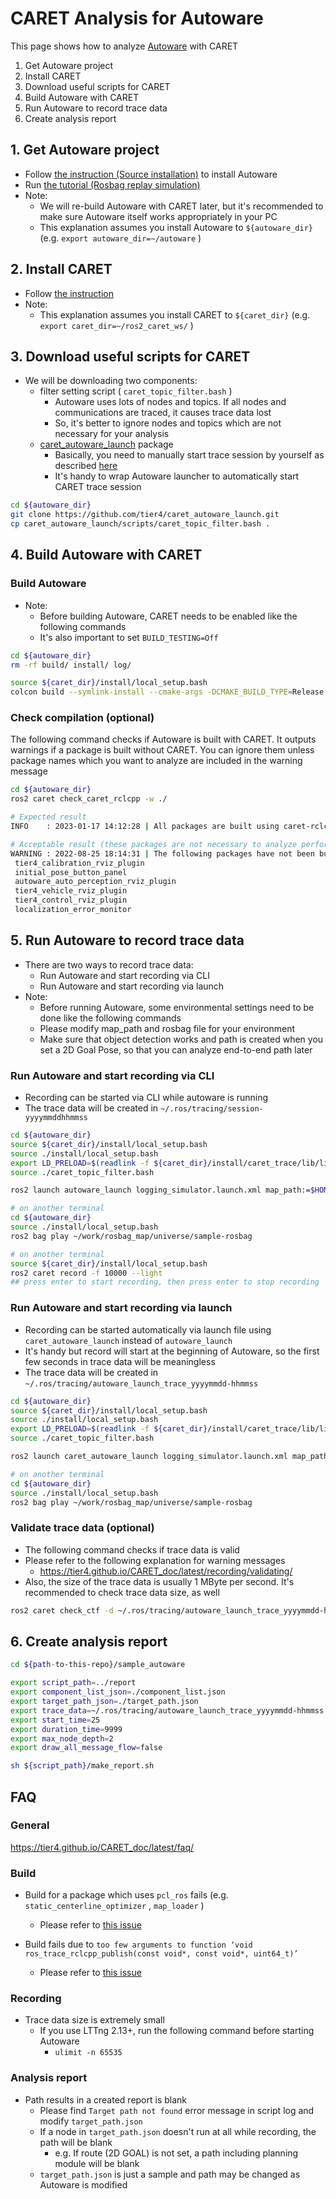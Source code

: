 # CARET Analysis for Autoware

This page shows how to analyze [Autoware](https://github.com/autowarefoundation/autoware) with CARET

1. Get Autoware project
2. Install CARET
3. Download useful scripts for CARET
4. Build Autoware with CARET
5. Run Autoware to record trace data
6. Create analysis report

## 1. Get Autoware project

- Follow [the instruction (Source installation)](https://autowarefoundation.github.io/autoware-documentation/main/installation/autoware/source-installation/) to install Autoware
- Run [the tutorial (Rosbag replay simulation)](https://autowarefoundation.github.io/autoware-documentation/main/tutorials/ad-hoc-simulation/rosbag-replay-simulation/)
- Note:
  - We will re-build Autoware with CARET later, but it's recommended to make sure Autoware itself works appropriately in your PC
  - This explanation assumes you install Autoware to `${autoware_dir}` (e.g. `export autoware_dir=~/autoware` )

## 2. Install CARET

- Follow [the instruction](https://tier4.github.io/CARET_doc/latest/installation/installation/)
- Note:
  - This explanation assumes you install CARET to `${caret_dir}` (e.g. `export caret_dir=~/ros2_caret_ws/` )

## 3. Download useful scripts for CARET

- We will be downloading two components:
  - filter setting script ( `caret_topic_filter.bash` )
    - Autoware uses lots of nodes and topics. If all nodes and communications are traced, it causes trace data lost
    - So, it's better to ignore nodes and topics which are not necessary for your analysis
  - [caret_autoware_launch](https://github.com/tier4/caret_autoware_launch) package
    - Basically, you need to manually start trace session by yourself as described [here](https://tier4.github.io/CARET_doc/latest/recording/recording/)
    - It's handy to wrap Autoware launcher to automatically start CARET trace session

```sh
cd ${autoware_dir}
git clone https://github.com/tier4/caret_autoware_launch.git
cp caret_autoware_launch/scripts/caret_topic_filter.bash .
```

## 4. Build Autoware with CARET

### Build Autoware

- Note:
  - Before building Autoware, CARET needs to be enabled like the following commands
  - It's also important to set `BUILD_TESTING=Off`

```sh
cd ${autoware_dir}
rm -rf build/ install/ log/

source ${caret_dir}/install/local_setup.bash
colcon build --symlink-install --cmake-args -DCMAKE_BUILD_TYPE=Release -DBUILD_TESTING=Off
```

### Check compilation (optional)

The following command checks if Autoware is built with CARET. It outputs warnings if a package is built without CARET. You can ignore them unless package names which you want to analyze are included in the warning message

```sh
cd ${autoware_dir}
ros2 caret check_caret_rclcpp -w ./

# Expected result
INFO    : 2023-01-17 14:12:28 | All packages are built using caret-rclcpp.

# Acceptable result (these packages are not necessary to analyze performance)
WARNING : 2022-08-25 18:14:31 | The following packages have not been built using caret-rclcpp:
 tier4_calibration_rviz_plugin
 initial_pose_button_panel
 autoware_auto_perception_rviz_plugin
 tier4_vehicle_rviz_plugin
 tier4_control_rviz_plugin
 localization_error_monitor
```

## 5. Run Autoware to record trace data

- There are two ways to record trace data:
  - Run Autoware and start recording via CLI
  - Run Autoware and start recording via launch
- Note:
  - Before running Autoware, some environmental settings need to be done like the following commands
  - Please modify map_path and rosbag file for your environment
  - Make sure that object detection works and path is created when you set a 2D Goal Pose, so that you can analyze end-to-end path later

### Run Autoware and start recording via CLI

- Recording can be started via CLI while autoware is running
- The trace data will be created in `~/.ros/tracing/session-yyyymmddhhmmss`

```sh
cd ${autoware_dir}
source ${caret_dir}/install/local_setup.bash
source ./install/local_setup.bash
export LD_PRELOAD=$(readlink -f ${caret_dir}/install/caret_trace/lib/libcaret.so)
source ./caret_topic_filter.bash

ros2 launch autoware_launch logging_simulator.launch.xml map_path:=$HOME/work/rosbag_map/universe/sample-map-rosbag vehicle_model:=sample_vehicle sensor_model:=sample_sensor_kit

# on another terminal
cd ${autoware_dir}
source ./install/local_setup.bash
ros2 bag play ~/work/rosbag_map/universe/sample-rosbag

# on another terminal
source ${caret_dir}/install/local_setup.bash
ros2 caret record -f 10000 --light
## press enter to start recording, then press enter to stop recording
```

### Run Autoware and start recording via launch

- Recording can be started automatically via launch file using `caret_autoware_launch` instead of `autoware_launch`
- It's handy but record will start at the beginning of Autoware, so the first few seconds in trace data will be meaningless
- The trace data will be created in `~/.ros/tracing/autoware_launch_trace_yyyymmdd-hhmmss`

```sh
cd ${autoware_dir}
source ${caret_dir}/install/local_setup.bash
source ./install/local_setup.bash
export LD_PRELOAD=$(readlink -f ${caret_dir}/install/caret_trace/lib/libcaret.so)
source ./caret_topic_filter.bash

ros2 launch caret_autoware_launch logging_simulator.launch.xml map_path:=$HOME/work/rosbag_map/universe/sample-map-rosbag vehicle_model:=sample_vehicle sensor_model:=sample_sensor_kit

# on another terminal
cd ${autoware_dir}
source ./install/local_setup.bash
ros2 bag play ~/work/rosbag_map/universe/sample-rosbag
```

### Validate trace data (optional)

- The following command checks if trace data is valid
- Please refer to the following explanation for warning messages
  - <https://tier4.github.io/CARET_doc/latest/recording/validating/>
- Also, the size of the trace data is usually 1 MByte per second. It's recommended to check trace data size, as well

```sh
ros2 caret check_ctf -d ~/.ros/tracing/autoware_launch_trace_yyyymmdd-hhmmss
```

## 6. Create analysis report

```sh
cd ${path-to-this-repo}/sample_autoware

export script_path=../report
export component_list_json=./component_list.json
export target_path_json=./target_path.json
export trace_data=~/.ros/tracing/autoware_launch_trace_yyyymmdd-hhmmss    # modify for your environment
export start_time=25
export duration_time=9999
export max_node_depth=2
export draw_all_message_flow=false

sh ${script_path}/make_report.sh
```

## FAQ

### General

<https://tier4.github.io/CARET_doc/latest/faq/>

### Build

- Build for a package which uses `pcl_ros` fails (e.g. `static_centerline_optimizer` , `map_loader` )
  - Please refer to [this issue](https://github.com/tier4/caret/issues/56)

- Build fails due to `too few arguments to function ‘void ros_trace_rclcpp_publish(const void*, const void*, uint64_t)’`
  - Please refer to [this issue](https://github.com/tier4/caret/issues/69)

### Recording

- Trace data size is extremely small
  - If you use LTTng 2.13+, run the following command before starting Autoware
    - `ulimit -n 65535`

### Analysis report

- Path results in a created report is blank
  - Please find `Target path not found` error message in script log and modify `target_path.json`
  - If a node in `target_path.json` doesn't run at all while recording, the path will be blank
    - e.g. If route (2D GOAL) is not set, a path including planning module will be blank
  - `target_path.json` is just a sample and path may be changed as Autoware is modified
